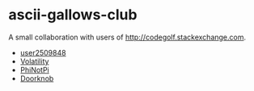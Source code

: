 ascii-gallows-club
==================

A small collaboration with users of http://codegolf.stackexchange.com.

- [user2509848](http://codegolf.stackexchange.com/users/10766/user2509848)
- [Volatility](http://codegolf.stackexchange.com/users/7911/volatility)
- [PhiNotPi](http://codegolf.stackexchange.com/users/2867/phinotpi)
- [Doorknob](http://codegolf.stackexchange.com/users/3808/doorknob)
